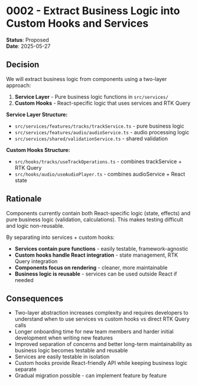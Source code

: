 # 0002 - Extract Business Logic into Custom Hooks and Services

**Status**: Proposed  
**Date**: 2025-05-27

## Decision

We will extract business logic from components using a two-layer approach:

1. **Service Layer** - Pure business logic functions in `src/services/`
2. **Custom Hooks** - React-specific logic that uses services and RTK Query

**Service Layer Structure:**

-   `src/services/features/tracks/trackService.ts` - pure business logic
-   `src/services/features/audio/audioService.ts` - audio processing logic
-   `src/services/shared/validationService.ts` - shared validation

**Custom Hooks Structure:**

-   `src/hooks/tracks/useTrackOperations.ts` - combines trackService + RTK Query
-   `src/hooks/audio/useAudioPlayer.ts` - combines audioService + React state

## Rationale

Components currently contain both React-specific logic (state, effects) and pure business logic (validation, calculations). This makes testing difficult and logic non-reusable.

By separating into services + custom hooks:

-   **Services contain pure functions** - easily testable, framework-agnostic
-   **Custom hooks handle React integration** - state management, RTK Query integration
-   **Components focus on rendering** - cleaner, more maintainable
-   **Business logic is reusable** - services can be used outside React if needed

## Consequences

-   Two-layer abstraction increases complexity and requires developers to understand when to use services vs custom hooks vs direct RTK Query calls
-   Longer onboarding time for new team members and harder initial development when writing new features
-   Improved separation of concerns and better long-term maintainability as business logic becomes testable and reusable
-   Services are easily testable in isolation
-   Custom hooks provide React-friendly API while keeping business logic separate
-   Gradual migration possible - can implement feature by feature
